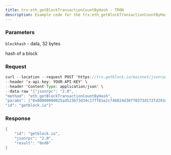 ```yaml
---
title: trx:eth_getBlockTransactionCountByHash - TRON
description: Example code for the trx:eth_getBlockTransactionCountByHash json-rpc method. Сomplete guide on how to use trx:eth_getBlockTransactionCountByHash json-rpc in GetBlock.io Web3 documentation.
---
```


### Parameters


`blockhash` - data, 32 bytes

hash of a block

### Request

``` java
curl --location --request POST 'https://trx.getblock.io/mainnet/jsonrpc' \
--header 'x-api-key: YOUR-API-KEY' \
--header 'Content-Type: application/json' \
--data-raw '{"jsonrpc": "2.0",
"method": "eth_getBlockTransactionCountByHash",
"params": ["0x00000000025ad523bf3d34c17ff81e2cf46824d38ff0373d172fd293ca7e651f"],
"id": "getblock.io"}'
```

###  Response

``` java
{
    "id": "getblock.io",
    "jsonrpc": "2.0",
    "result": "0xd6"
}
```

